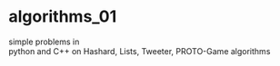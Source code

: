 # algorithms_01

simple problems in  
python and C++ 
on Hashard, Lists, Tweeter, PROTO-Game algorithms
